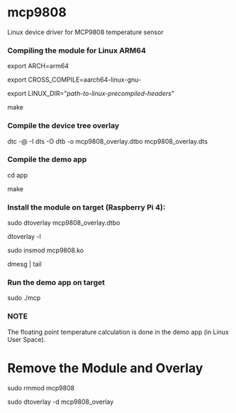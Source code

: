 # mcp9808
Linux device driver for MCP9808 temperature sensor

### Compiling the module for Linux ARM64
export ARCH=arm64

export CROSS_COMPILE=aarch64-linux-gnu-

export LINUX_DIR="*path-to-linux-precompiled-headers*"

make

### Compile the device tree overlay
dtc -@ -I dts -O dtb -o mcp9808_overlay.dtbo mcp9808_overlay.dts

### Compile the demo app
cd app

make

### Install the module on target (Raspberry Pi 4):
sudo dtoverlay mcp9808_overlay.dtbo

dtoverlay -l

sudo insmod mcp9808.ko

dmesg | tail

### Run the demo app on target
sudo ./mcp

### NOTE
The floating point temperature calculation is done in the demo app (in Linux User Space).

# Remove the Module and Overlay
sudo rmmod mcp9808

sudo dtoverlay -d mcp9808_overlay
